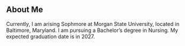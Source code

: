 ## About Me
Currently, I am arising Sophmore at Morgan State University, located in Baltimore, Maryland. I am pursuing a Bachelor’s degree in Nursing. My expected graduation date is in 2027.



